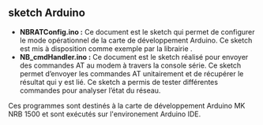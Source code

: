 ## sketch Arduino

- **NBRATConfig.ino :** Ce document est le sketch qui permet de configurer le mode opérationnel de la carte de développement Arduino. Ce sketch est mis à disposition comme exemple par la librairie <MKNRB>.
- **NB_cmdHandler.ino :** Ce document est le sketch réalisé pour envoyer des commandes AT au modem à travers la console série. Ce sketch permet d’envoyer les commandes AT unitairement et de récupérer le résultat qui y est lié. Ce sketch a permis de tester différentes commandes pour analyser l’état du réseau.

Ces programmes sont destinés à la carte de développement Arduino MK NRB 1500 et sont exécutés sur l'environement Arduino IDE.